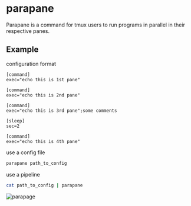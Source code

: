 # parapane
Parapane is a command for tmux users to run programs in parallel in their respective panes.

## Example

configuration format
```
[command]
exec="echo this is 1st pane"

[command]
exec="echo this is 2nd pane"

[command]
exec="echo this is 3rd pane";some comments

[sleep]
sec=2

[command]
exec="echo this is 4th pane"
```

use a config file
```sh
parapane path_to_config
```

use a pipeline
```sh
cat path_to_config | parapane
```

![parapage](https://user-images.githubusercontent.com/59227885/116732501-da6cb000-aa25-11eb-9bbb-ad52ba738ba2.gif)
